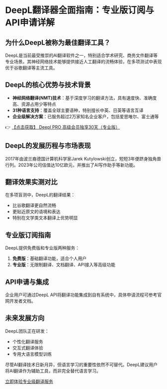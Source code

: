 # DeepL翻译器全面指南：专业版订阅与API申请详解

## 为什么DeepL被称为最佳翻译工具？

DeepL是当前最受推崇的AI翻译软件之一，特别适合学术研究、商务文件翻译等专业场景。其神经网络技术能够提供接近人工翻译的流畅体验，在多项测试中表现优于谷歌翻译等主流工具。

## DeepL的核心优势与技术背景

- **神经网络翻译(NMT)技术**：基于深度学习的翻译方法，具有速度快、准确度高、资源占用少等特点
- **31种语言支持**：覆盖全球主要语种，特别擅长中英、日英等语言互译
- **企业级解决方案**：已服务超过2万家知名企业客户，包括爱思唯尔、富士通等

👉 [【点击获取】 Deepl PRO 高级会员独享30天（专业版） ](https://bit.ly/DEepl)

## DeepL的发展历程与市场表现

2017年由波兰裔德国计算机科学家Jarek Kutylowski创立，短短3年便跻身独角兽行列。2023年公司估值达10亿欧元，并推出了AI写作助手等新功能。

## 翻译效果实测对比

在多项盲测中，DeepL的翻译结果：
- 比谷歌翻译更自然流畅
- 更贴近原文的语境和表达
- 特别在文学类文本翻译上优势明显

## 专业版订阅指南

DeepL提供免费版和专业版两种服务：
1. **免费版**：基础翻译功能，适合个人用户
2. **专业版**：无限制翻译、文档翻译、API接入等高级功能

## API申请与集成

企业用户可通过DeepL API将翻译功能集成到自有系统中，具体申请流程可参考官网开发者文档。

## 未来发展方向

DeepL团队正在研发：
- 个性化翻译服务
- 交互式翻译体验
- 专用大语言模型训练

尽管AI翻译技术日新月异，但语言学习的重要性依然不可替代。DeepL建议用户将AI翻译作为辅助工具，而非完全替代语言学习。

[立即体验专业级翻译服务](https://bit.ly/DEepl)